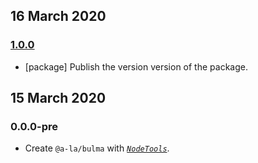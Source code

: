 ## 16 March 2020

### [1.0.0](https://github.com/a-la/bulma/compare/v0.0.0-pre...v1.0.0)

- [package] Publish the version version of the package.

## 15 March 2020

### 0.0.0-pre

- Create `@a-la/bulma` with _[`NodeTools`](https://art-deco.github.io/nodetools)_.